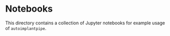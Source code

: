 # Notebooks

This directory contains a collection of Jupyter notebooks
for example usage of `autoimplantpipe`.
